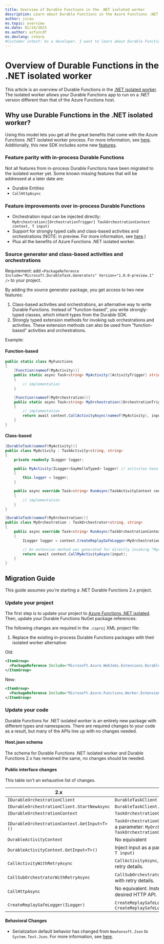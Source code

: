 ```yaml
---
title: Overview of Durable Functions in the .NET isolated worker
description: Learn about Durable Functions in the Azure Functions .NET isolated worker process, which supports non-LTS versions of .NET and .NET Framework apps.
author: jviau
ms.topic: overview
ms.date: 01/24/2023
ms.author: azfuncdf
ms.devlang: csharp
#Customer intent: As a developer, I want to learn about Durable Functions for the Azure Functions .NET isolated worker process.
---
```


# Overview of Durable Functions in the .NET isolated worker

This article is an overview of Durable Functions in the [.NET isolated worker](../dotnet-isolated-process-guide.md). The isolated worker allows your Durable Functions app to run on a .NET version different than that of the Azure Functions host.

## Why use Durable Functions in the .NET isolated worker?

Using this model lets you get all the great benefits that come with the Azure Functions .NET isolated worker process. For more information, see [here](../dotnet-isolated-process-guide.md#why-net-functions-isolated-worker-process). Additionally, this new SDK includes some new [features](#feature-improvements-over-in-process-durable-functions).

### Feature parity with in-process Durable Functions

Not all features from in-process Durable Functions have been migrated to the isolated worker yet. Some known missing features that will be addressed at a later date are:

- Durable Entities
- `CallHttpAsync`

### Feature improvements over in-process Durable Functions

- Orchestration input can be injected directly: `MyOrchestration([OrchestrationTrigger] TaskOrchestrationContext context, T input)`
- Support for strongly typed calls and class-based activities and orchestrations (NOTE: in preview. For more information, see [here](#source-generator-and-class-based-activities-and-orchestrations).)
- Plus all the benefits of Azure Functions .NET isolated worker.

### Source generator and class-based activities and orchestrations

Requirement: add `<PackageReference Include="Microsoft.DurableTask.Generators" Version="1.0.0-preview.1" />` to your project.

By adding the source generator package, you get access to two new features:

1. Class-based activities and orchestrations, an alternative way to write Durable Functions. Instead of "function-based", you write strongly-typed classes, which inherit types from the Durable SDK.
2. Strongly typed extension methods for invoking sub orchestrations and activities. These extension methods can also be used from "function-based" activities and orchestrations.

Example:

#### Function-based

```csharp
public static class MyFunctions
{
    [Function(nameof(MyActivity))] 
    public static async Task<string> MyActivity([ActivityTrigger] string input)
    {
        // implementation
    }

    [Function(nameof(MyOrchestration))] 
    public static async Task<string> MyOrchestration([OrchestrationTrigger] TaskOrchestrationContext context, string input)
    {
        // implementation
        return await context.CallActivityAsync(nameof(MyActivity), input);
    }
}
```

#### Class-based

```csharp
[DurableTask(nameof(MyActivity))]
public class MyActivity : TaskActivity<string, string>
{
    private readonly ILogger logger;

    public MyActivity(ILogger<SayHelloTyped> logger) // activites have access to DI.
    {
        this.logger = logger;
    }

    public async override Task<string> RunAsync(TaskActivityContext context, string input)
    {
        // implementation
    }
}

[DurableTask(nameof(MyOrchestration))]
public class MyOrchestration : TaskOrchestrator<string, string>
{
    public async override Task<string> RunAsync(TaskOrchestrationContext context, string input)
    {
        ILogger logger = context.CreateReplaySafeLogger<MyOrchestration>(); // orchestrations do NOT have access to DI.

        // An extension method was generated for directly invoking "MyActivity".
        return await context.CallMyActivityAsync(input);
    }
}
```

## Migration Guide

This guide assumes you're starting a .NET Durable Functions 2.x project.

### Update your project

The first step is to update your project to [Azure Functions .NET isolated](../migrate-version-3-version-4.md). Then, update your Durable Functions NuGet package references:

The following changes are required in the `.csproj` XML project file:

1. Replace the existing in-process Durable Functions packages with their isolated worker alternative:

Old:

```xml
<ItemGroup>
  <PackageReference Include="Microsoft.Azure.WebJobs.Extensions.DurableTask" Version="2.9.0" />
</ItemGroup>
```

New:

```xml
<ItemGroup>
  <PackageReference Include="Microsoft.Azure.Functions.Worker.Extensions.DurableTask" Version="1.0.0" />
</ItemGroup>
```

### Update your code

Durable Functions for .NET isolated worker is an entirely new package with different types and namespaces. There are required changes to your code as a result, but many of the APIs line up with no changes needed.

#### Host.json schema

The schema for Durable Functions .NET isolated worker and Durable Functions 2.x has remained the same, no changes should be needed.

#### Public interface changes

This table isn't an exhaustive list of changes.

| 2.x | Isolated |
| ---- | ---- |
| `IDurableOrchestrationClient` | `DurableTaskClient` |
| `IDurableOrchestrationClient.StartNewAsync` | `DurableTaskClient.ScheduleNewOrchestrationInstanceAsync` |
| `IDurableOrchestrationContext` | `TaskOrchestrationContext` |
| `IDurableOrchestrationContext.GetInput<T>()` | `TaskOrchestrationContext.GetInput<T>()` or inject input as a parameter: `MyOrchestration([OrchestrationTrigger] TaskOrchestrationContext context, T input)` |
| `DurableActivityContext` | No equivalent |
| `DurableActivityContext.GetInput<T>()` | Inject input as a parameter `MyActivity([ActivityTrigger] T input)` |
| `CallActivityWithRetryAsync` | `CallActivityAsync`, include `TaskOptions` parameter with retry details. |
| `CallSubOrchestratorWithRetryAsync` | `CallSubOrchestratorAsync`, include `TaskOptions` parameter with retry details. |
| `CallHttpAsync` | No equivalent. Instead, write an activity that invokes your desired HTTP API. |
| `CreateReplaySafeLogger(ILogger)` | `CreateReplaySafeLogger<T>()` or `CreateReplaySafeLogger(string)` |

#### Behavioral Changes

- Serialization default behavior has changed from `Newtonsoft.Json` to `System.Text.Json`. For more information, see [here](./durable-functions-serialization-and-persistence.md).

